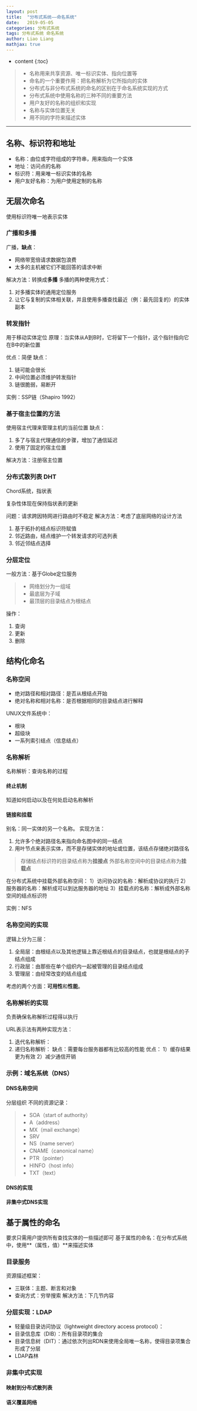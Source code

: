 ```yaml
---
layout: post
title:  "分布式系统——命名系统"
date:   2019-05-05
categories: 分布式系统
tags: 分布式系统 命名系统
author: Liao Liang
mathjax: true
---
```


* content
{:toc}

> * 名称用来共享资源、唯一标识实体、指向位置等
> * 命名的一个重要作用：把名称解析为它所指向的实体
> * 分布式与非分布式系统的命名的区别在于命名系统实现的方式
> * 分布式系统中使用名称的三种不同的重要方法
> * 用户友好的名称的组织和实现
> * 名称与实体位置无关
> * 用不同的字符来描述实体

--- ---

## 名称、标识符和地址

* 名称：由位或字符组成的字符串，用来指向一个实体
* 地址：访问点的名称
* 标识符：用来唯一标识实体的名称
* 用户友好名称：为用户使用定制的名称

## 无层次命名

使用标识符唯一地表示实体

### 广播和多播

广播，**缺点**：

* 网络带宽倍请求数据包浪费
* 太多的主机被它们不能回答的请求中断

解决方法：转换成**多播**
多播的两种使用方式：

1. 对多播实体的通用定位服务
2. 让它与复制的实体相关联，并且使用多播查找最近（例：最先回复的）的实体副本

### 转发指针

用于移动实体定位
原理：当实体从A到B时，它将留下一个指针，这个指针指向它在B中的新位置

优点：简便
缺点：

1. 链可能会很长
2. 中间位置必须维护转发指针
3. 链很脆弱，易断开

实例：SSP链（Shapiro 1992）

### 基于宿主位置的方法

使用宿主代理来管理主机的当前位置
缺点：

1. 多了与宿主代理通信的步骤，增加了通信延迟
2. 使用了固定的宿主位置

解决方法：注册宿主位置

### 分布式散列表 DHT

Chord系统，指状表

复杂性体现在保持指状表的更新

问题：请求跨因特网进行路由时不稳定
解决方法：考虑了底层网络的设计方法

1. 基于拓扑的结点标识符赋值
2. 邻近路由，结点维护一个转发请求的可选列表
3. 邻近邻结点选择

### 分层定位

一般方法：基于Globe定位服务

> * 网络划分为一组域
> * 最底层为子域
> * 最顶层的目录结点为根结点

操作：

1. 查询
2. 更新
3. 删除

## 结构化命名

### 名称空间

* 绝对路径和相对路径：是否从根结点开始
* 绝对名称和相对名称：是否根据相同的目录结点进行解释

UNUX文件系统中：

* 根块
* 超级块
* 一系列索引结点（信息结点）

### 名称解析

名称解析：查询名称的过程

#### 终止机制

知道如何启动以及在何处启动名称解析

#### 链接和挂载

别名：同一实体的另一个名称。
实现方法：

1. 允许多个绝对路径名来指向命名图中的同一结点
2. 用叶节点来表示实体，而不是存储实体的地址或位置，该结点存储绝对路径名

> 存储结点标识符的目录结点称为**挂接点**
> 外部名称空间中的目录结点称为**挂载点**

在分布式系统中挂载外部名称空间：
1）访问协议的名称：解析成协议的执行
2）服务器的名称：解析成可以到达服务器的地址
3）挂载点的名称：解析成外部名称空间的结点标识符

实例：NFS

### 名称空间的实现

逻辑上分为三层：

1. 全局层：由根结点以及其他逻辑上靠近根结点的目录结点，也就是根结点的子结点组成
2. 行政层：由那些在单个组织内一起被管理的目录结点组成
3. 管理层：由经常改变的结点组成

考虑的两个方面：**可用性**和**性能**。

### 名称解析的实现

负责确保名称解析过程得以执行

URL表示法有两种实现方法：

1. 迭代名称解析：
2. 递归名称解析：
缺点：需要每台服务器都有比较高的性能
优点：
1）缓存结果更为有效
2）减少通信开销

### 示例：域名系统（DNS）

#### DNS名称空间

分层组织
不同的资源记录：

> * SOA（start of authority）
> * A（address）
> * MX（mail exchange）
> * SRV
> * NS（name server）
> * CNAME（canonical name）
> * PTR（pointer）
> * HINFO（host info）
> * TXT（text）

#### DNS的实现

#### 非集中式DNS实现

## 基于属性的命名

要求只需用户提供所有查找实体的一些描述即可
基于属性的命名：在分布式系统中，使用**（属性，值）**来描述实体

### 目录服务

资源描述框架：

* 三联体：主题、断言和对象
* 查询方式：穷举搜索
解决方法：下几节内容

### 分层实现：LDAP

* 轻量级目录访问协议（lightweight directory access protocol）：
* 目录信息库（DIB）：所有目录项的集合
* 目录信息树（DIT）：通过依次列出RDN来使用全局唯一名称，使得目录项集合形成了分层
* LDAP森林

### 非集中式实现

#### 映射到分布式散列表

#### 语义覆盖网络